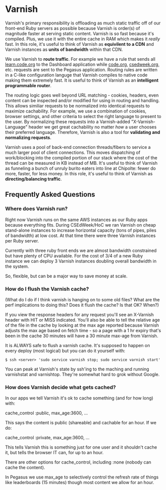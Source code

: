 # Varnish

Varnish's primary responsibility is offloading as much static traffic off of our front-end Ruby servers as possible because Varnish is order(s) of magnitude faster at serving static content. Varnish is so fast because it's compiled. Plus, we use it with the entire cache in RAM which makes it *really* fast. In this role, it's useful to think of Varnish as **equivilent to a CDN** and Varnish instances as **units of bandwidth** within that CDN.

We use Varnish to **route traffic**. For example we have a rule that sends all [learn.code.org](http://learn.code.org/) to the Dashboard application while [code.org](http://code.org/), [csedweek.org](http://csedweek.org/), etc. requests are sent to the Pegasus application. Routing rules are written in a C-like configuration languge that Varnish compiles to native code making them extremely fast. It is useful to think of Varnish as an **intelligent programmable router**. 

The routing logic goes well beyond URL matching - cookies, headers, even content can be inspected and/or modified for using in routing and handling. This allows similiar requests to be normalized into identical requests to maximize cachability. For example, we use a combination of cookies, browser settings, and other criteria to select the right language to present to the user. By normalizing these requests into a Varnish-added "X-Varnish-Language" header we get great cachability no matter *how* a user chooses their preferred language. Therefore, Varnish is also a tool for **validating and normalizing requests**.

Varnish uses a pool of back-end connection threads/fibers to service a much larger pool of client connections. This moves dispatching of work/blocking into the compiled portion of our stack where the cost of the thread can be measured in KB instead of MB. It's useful to think of Varnish as funneling a bunch of unruly burito eaters into line at Chipolte: fewer do more, faster, for less money. In this role, it's useful to think of Varnish as **directing/balancing traffic**.

## Frequently Asked Questions

### Where does Varnish run?

Right now Varnish runs on the same AWS instances as our Ruby apps because everything fits. During CSEdWeek/HoC we ran Varnish on cheap stand-alone instances to increase horizontal capacity (tons of pipes, piles of bandwidth) at low cost. At that time there were three Varnish instances per Ruby server.

Currently with three ruby front ends we are almost bandwidth constrained but have plenty of CPU available. For the cost of 3/4 of a new Ruby instance we can deploy 3 Varnish instances doubling overall bandwidth in the system.

So, flexible, but can be a major way to save money at scale.

### How do I flush the Varnish cache?

(What do I do if I think varnish is hanging on to some old files? What are the perf implications to doing this? Does it flush the cache? Is that OK? When?)

If you view the response headers for any request you'll see an X-Varnish header with HIT or MISS indicated. You'll also be able to tell the relative age of the file in the cache by looking at the max age reported because Varnish adjusts the max age based on fetch time - so a page with a 1 hr expiry that's been in the cache 30 minutes will have a 30 minute max-age from Varnish.

It is ALWAYS safe to flush a varnish cache. It's supposed to happen on every deploy (most logical) but you can do it yourself with:

`$ ssh <server> 'sudo service varnish stop; sudo service varnish start'`

You can peak at Varnish's state by ssh'ing to the maching and running varnishstat and varnishtop. They're somewhat hard to grok without Google.

### How does Varnish decide what gets cached?

In our apps we tell Varnish it's ok to cache something (and for how long) with:

cache_control :public, max_age:3600, ...

This says the content is public (shareable) and cachable for an hour. If we do:

cache_control :private, max_age:3600, ...

This tells Varnish this is something just for one user and it shouldn't cache it, but tells the browser IT can, for up to an hour.

There are other options for cache_control, including :none (nobody can cache the content).

In Pegasus we use max_age to selectively control the refresh rate of things like leaderboards (15 minutes) though most content we allow for an hour.

